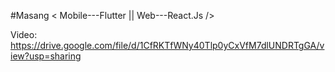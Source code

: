 #Masang
< Mobile---Flutter || Web---React.Js />

Video: https://drive.google.com/file/d/1CfRKTfWNy40Tlp0yCxVfM7dlUNDRTgGA/view?usp=sharing
